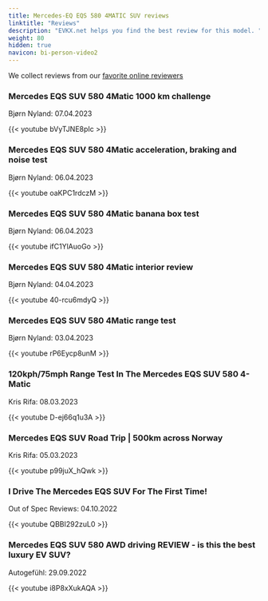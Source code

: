 ```yaml
---
title: Mercedes-EQ EQS 580 4MATIC SUV reviews
linktitle: "Reviews"
description: "EVKX.net helps you find the best review for this model. "
weight: 80
hidden: true
navicon: bi-person-video2
---
```

We collect reviews from our [favorite online reviewers](/guides/evreviewers/)

<div class="container text-center shadow p-2 pe-4 mb-5 bg-body-tertiary rounded border">
<h3>Mercedes EQS SUV 580 4Matic 1000 km challenge</h3>
<p>Bjørn Nyland: 07.04.2023</p>

{{< youtube bVyTJNE8pIc >}}

</div>
<div class="container text-center shadow p-2 pe-4 mb-5 bg-body-tertiary rounded border">
<h3>Mercedes EQS SUV 580 4Matic acceleration, braking and noise test</h3>
<p>Bjørn Nyland: 06.04.2023</p>

{{< youtube oaKPC1rdczM >}}

</div>
<div class="container text-center shadow p-2 pe-4 mb-5 bg-body-tertiary rounded border">
<h3>Mercedes EQS SUV 580 4Matic banana box test</h3>
<p>Bjørn Nyland: 06.04.2023</p>

{{< youtube ifC1YlAuoGo >}}

</div>
<div class="container text-center shadow p-2 pe-4 mb-5 bg-body-tertiary rounded border">
<h3>Mercedes EQS SUV 580 4Matic interior review</h3>
<p>Bjørn Nyland: 04.04.2023</p>

{{< youtube 40-rcu6mdyQ >}}

</div>
<div class="container text-center shadow p-2 pe-4 mb-5 bg-body-tertiary rounded border">
<h3>Mercedes EQS SUV 580 4Matic range test</h3>
<p>Bjørn Nyland: 03.04.2023</p>

{{< youtube rP6Eycp8unM >}}

</div>
<div class="container text-center shadow p-2 pe-4 mb-5 bg-body-tertiary rounded border">
<h3>120kph/75mph Range Test In The Mercedes EQS SUV 580 4-Matic</h3>
<p>Kris Rifa: 08.03.2023</p>

{{< youtube D-ej66q1u3A >}}

</div>
<div class="container text-center shadow p-2 pe-4 mb-5 bg-body-tertiary rounded border">
<h3>Mercedes EQS SUV Road Trip | 500km across Norway</h3>
<p>Kris Rifa: 05.03.2023</p>

{{< youtube p99juX_hQwk >}}

</div>
<div class="container text-center shadow p-2 pe-4 mb-5 bg-body-tertiary rounded border">
<h3>I Drive The Mercedes EQS SUV For The First Time!</h3>
<p>Out of Spec Reviews: 04.10.2022</p>

{{< youtube QBBI292zuL0 >}}

</div>
<div class="container text-center shadow p-2 pe-4 mb-5 bg-body-tertiary rounded border">
<h3>Mercedes EQS SUV 580 AWD driving REVIEW - is this the best luxury EV SUV?</h3>
<p>Autogefühl: 29.09.2022</p>

{{< youtube i8P8xXukAQA >}}

</div>
